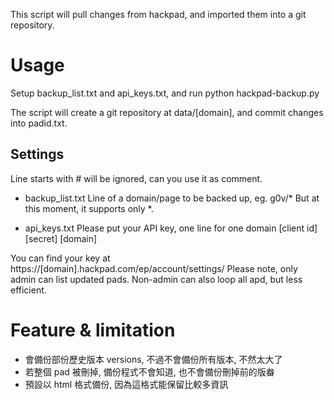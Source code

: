 This script will pull changes from hackpad, and imported them into a git repository.

# Usage
Setup backup_list.txt and api_keys.txt, and run
  python hackpad-backup.py

The script will create a git repository at data/[domain], and commit changes into padid.txt.

## Settings
Line starts with # will be ignored, can you use it as comment.

- backup_list.txt 
  Line of a domain/page to be backed up, eg. g0v/*
  But at this moment, it supports only *.
  
- api_keys.txt
  Please put your API key, one line for one domain
  [client id] [secret] [domain]

You can find your key at https://[domain].hackpad.com/ep/account/settings/
Please note, only admin can list updated pads. Non-admin can also loop all apd, but less efficient.

# Feature & limitation
- 會備份部份歷史版本 versions, 不過不會備份所有版本, 不然太大了
- 若整個 pad 被刪掉, 備份程式不會知道, 也不會備份刪掉前的版畚
- 預設以 html 格式備份, 因為這格式能保留比較多資訊
